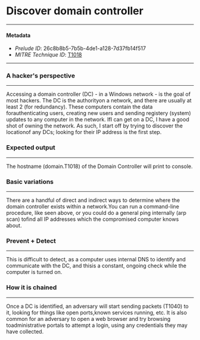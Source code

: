 
# Discover domain controller

---

#### Metadata

- *Prelude ID*: 26c8b8b5-7b5b-4de1-a128-7d37fb14f517
- *MITRE Technique ID*: [T1018](https://attack.mitre.org/techniques/T1018/)

---

### A hacker's perspective

---

Accessing a domain controller (DC) - in a Windows network - is the goal of most hackers. The DC is the authorityon a network, and there are usually at least 2 (for redundancy). These computers contain the data forauthenticating users, creating new users and sending registery (system) updates to any computer in the network. IfI can get on a DC, I have a good shot of owning the network. As such, I start off by trying to discover the locationof any DCs; looking for their IP address is the first step.

### Expected output

---

The hostname (domain.T1018) of the Domain Controller will print to console.

### Basic variations

---

There are a handful of direct and indirect ways to determine where the domain controller exists within a network.You can run a command-line procedure, like seen above, or you could do a general ping internally (arp scan) tofind all IP addresses which the compromised computer knows about.

### Prevent + Detect

---

This is difficult to detect, as a computer uses internal DNS to identify and communicate with the DC, and thisis a constant, ongoing check while the computer is turned on.

### How it is chained

---

Once a DC is identified, an adversary will start sending packets (T1040) to it, looking for things like open ports,known services running, etc. It is also common for an adversary to open a web browser and try browsing toadministrative portals to attempt a login, using any credentials they may have collected.

